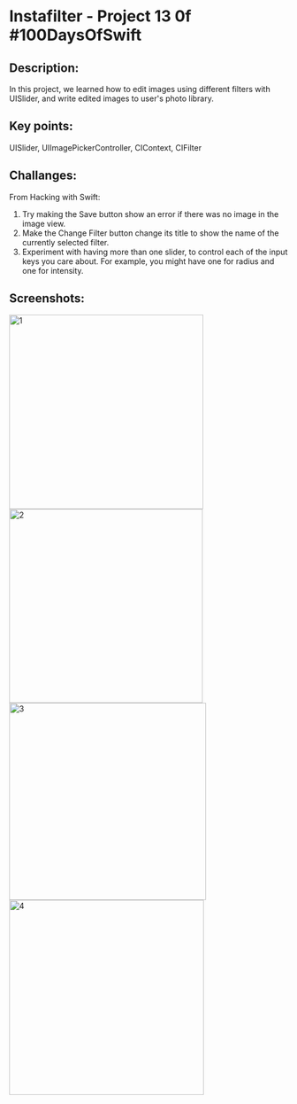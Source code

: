 # Instafilter - Project 13 0f #100DaysOfSwift

## Description:
In this project, we learned how to edit images using different filters with UISlider, and write edited images to user's photo library.


## Key points:
UISlider, UIImagePickerController, CIContext, CIFilter

## Challanges:
From Hacking with Swift:

1. Try making the Save button show an error if there was no image in the image view.
2. Make the Change Filter button change its title to show the name of the currently selected filter.
3. Experiment with having more than one slider, to control each of the input keys you care about. For example, you might have one for radius and one for intensity.

## Screenshots:

<img width="351" alt="1" src="https://github.com/AleksandraSRB/100DaysOfSwift/assets/94380380/7c3ad7bc-4106-44d7-90ff-df6b72ea6806">

<img width="350" alt="2" src="https://github.com/AleksandraSRB/100DaysOfSwift/assets/94380380/20707229-75ea-4c51-ac50-cd67acb96363">

<img width="356" alt="3" src="https://github.com/AleksandraSRB/100DaysOfSwift/assets/94380380/96865687-445f-4187-95ff-b0cd795844a9">

<img width="352" alt="4" src="https://github.com/AleksandraSRB/100DaysOfSwift/assets/94380380/ce913b6e-1f09-4a5e-8526-dcb8be4563cb">
